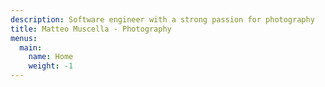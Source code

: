 ```yaml
---
description: Software engineer with a strong passion for photography
title: Matteo Muscella - Photography
menus:
  main:
    name: Home
    weight: -1
---
```


